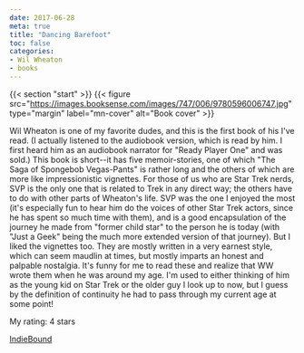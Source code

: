 ```yaml
---
date: 2017-06-28
meta: true
title: "Dancing Barefoot"
toc: false
categories:
- Wil Wheaton
- books
---
```


{{< section "start" >}}
{{< figure src="https://images.booksense.com/images/747/006/9780596006747.jpg" type="margin" label="mn-cover" alt="Book cover" >}}

Wil Wheaton is one of my favorite dudes, and this is the first book of his I've read. (I actually listened to the audiobook version, which is read by him. I first heard him as an audiobook narrator for "Ready Player One" and was sold.) This book is short--it has five memoir-stories, one of which "The Saga of Spongebob Vegas-Pants" is rather long and the others of which are more like impressionistic vignettes. For those of us who are Star Trek nerds, SVP is the only one that is related to Trek in any direct way; the others have to do with other parts of Wheaton's life. SVP was the one I enjoyed the most (it's especially fun to hear him do the voices of other Star Trek actors, since he has spent so much time with them), and is a good encapsulation of the journey he made from "former child star" to the person he is today (with "Just a Geek" being the much more extended version of that journey). But I liked the vignettes too. They are mostly written in a very earnest style, which can seem maudlin at times, but mostly imparts an honest and palpable nostalgia. It's funny for me to read these and realize that WW wrote them when he was around my age. I'm used to either thinking of him as the young kid on Star Trek or the older guy I look up to now, but I guess by the definition of continuity he had to pass through my current age at some point!

My rating: 4 stars  

[IndieBound](https://www.indiebound.org/book/9780596006747)
